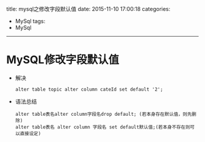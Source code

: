 title: mysql之修改字段默认值
date: 2015-11-10 17:00:18
categories:
- MySql
tags:
- MySql
---


MySQL修改字段默认值
==============
* 解决
	```
	alter table topic alter column cateId set default '2';
	```
* 语法总结
	```
	alter table表名alter column字段名drop default; (若本身存在默认值，则先删除)
	alter table表名 alter column 字段名 set default默认值;(若本身不存在则可以直接设定)
	```